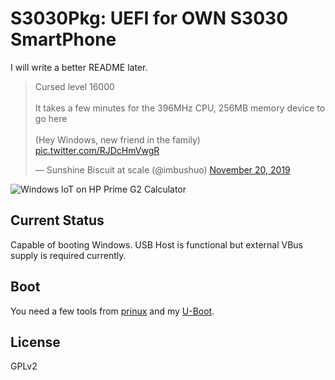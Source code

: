 # S3030Pkg: UEFI for OWN S3030 SmartPhone

I will write a better README later.

<blockquote class="twitter-tweet"><p lang="en" dir="ltr">Cursed level 16000<br><br>It takes a few minutes for the 396MHz CPU, 256MB memory device to go here<br><br>(Hey Windows, new friend in the family) <a href="https://t.co/RJDcHmVwgR">pic.twitter.com/RJDcHmVwgR</a></p>&mdash; Sunshine Biscuit at scale (@imbushuo) <a href="https://twitter.com/imbushuo/status/1197040920077594625?ref_src=twsrc%5Etfw">November 20, 2019</a></blockquote>

![Windows IoT on HP Prime G2 Calculator](https://pbs.twimg.com/media/EJy-wADU8AIzRoJ?format=jpg&name=4096x4096)

## Current Status

Capable of booting Windows. USB Host is functional but external VBus supply is required currently.

## Boot

You need a few tools from [prinux](https://github.com/zephray/prinux) and my [U-Boot](https://github.com/imbushuo/uboot).

## License

GPLv2
